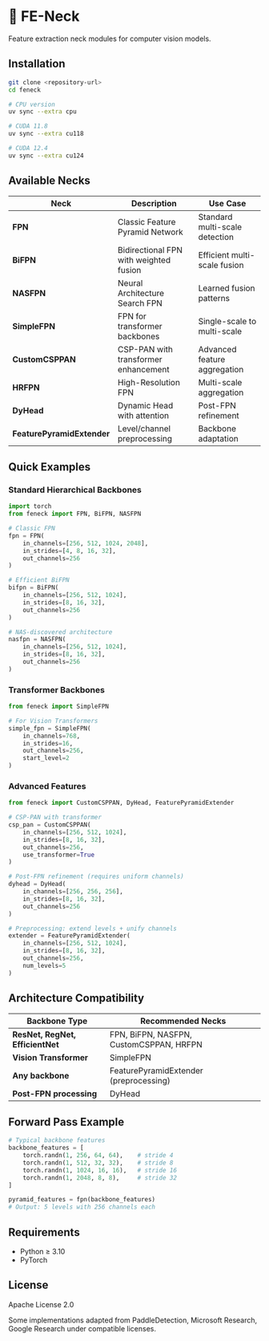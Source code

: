 # 🦊 FE-Neck

Feature extraction neck modules for computer vision models.

## Installation

```bash
git clone <repository-url>
cd feneck

# CPU version
uv sync --extra cpu

# CUDA 11.8
uv sync --extra cu118

# CUDA 12.4
uv sync --extra cu124
```

## Available Necks

| Neck                       | Description                            | Use Case                       |
|----------------------------|----------------------------------------|--------------------------------|
| **FPN**                    | Classic Feature Pyramid Network        | Standard multi-scale detection |
| **BiFPN**                  | Bidirectional FPN with weighted fusion | Efficient multi-scale fusion   |
| **NASFPN**                 | Neural Architecture Search FPN         | Learned fusion patterns        |
| **SimpleFPN**              | FPN for transformer backbones          | Single-scale to multi-scale    |
| **CustomCSPPAN**           | CSP-PAN with transformer enhancement   | Advanced feature aggregation   |
| **HRFPN**                  | High-Resolution FPN                    | Multi-scale aggregation        |
| **DyHead**                 | Dynamic Head with attention            | Post-FPN refinement            |
| **FeaturePyramidExtender** | Level/channel preprocessing            | Backbone adaptation            |

## Quick Examples

### Standard Hierarchical Backbones
```python
import torch
from feneck import FPN, BiFPN, NASFPN

# Classic FPN
fpn = FPN(
    in_channels=[256, 512, 1024, 2048],
    in_strides=[4, 8, 16, 32],
    out_channels=256
)

# Efficient BiFPN
bifpn = BiFPN(
    in_channels=[256, 512, 1024],
    in_strides=[8, 16, 32],
    out_channels=256
)

# NAS-discovered architecture
nasfpn = NASFPN(
    in_channels=[256, 512, 1024],
    in_strides=[8, 16, 32],
    out_channels=256
)
```

### Transformer Backbones
```python
from feneck import SimpleFPN

# For Vision Transformers
simple_fpn = SimpleFPN(
    in_channels=768,
    in_strides=16,
    out_channels=256,
    start_level=2
)
```

### Advanced Features
```python
from feneck import CustomCSPPAN, DyHead, FeaturePyramidExtender

# CSP-PAN with transformer
csp_pan = CustomCSPPAN(
    in_channels=[256, 512, 1024],
    in_strides=[8, 16, 32],
    out_channels=256,
    use_transformer=True
)

# Post-FPN refinement (requires uniform channels)
dyhead = DyHead(
    in_channels=[256, 256, 256],
    in_strides=[8, 16, 32],
    out_channels=256
)

# Preprocessing: extend levels + unify channels
extender = FeaturePyramidExtender(
    in_channels=[256, 512, 1024],
    in_strides=[8, 16, 32],
    out_channels=256,
    num_levels=5
)
```

## Architecture Compatibility

| Backbone Type                    | Recommended Necks                       |
|----------------------------------|-----------------------------------------|
| **ResNet, RegNet, EfficientNet** | FPN, BiFPN, NASFPN, CustomCSPPAN, HRFPN |
| **Vision Transformer**           | SimpleFPN                               |
| **Any backbone**                 | FeaturePyramidExtender (preprocessing)  |
| **Post-FPN processing**          | DyHead                                  |

## Forward Pass Example

```python
# Typical backbone features
backbone_features = [
    torch.randn(1, 256, 64, 64),    # stride 4
    torch.randn(1, 512, 32, 32),    # stride 8
    torch.randn(1, 1024, 16, 16),   # stride 16
    torch.randn(1, 2048, 8, 8),     # stride 32
]

pyramid_features = fpn(backbone_features)
# Output: 5 levels with 256 channels each
```

## Requirements

- Python ≥ 3.10
- PyTorch

## License

Apache License 2.0

Some implementations adapted from PaddleDetection, Microsoft Research, Google Research under compatible licenses.

